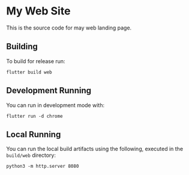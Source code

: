# My Web Site

This is the source code for may web landing page.

## Building

To build for release run:

    flutter build web

## Development Running

You can run in development mode with:

    flutter run -d chrome

## Local Running

You can run the local build artifacts using the following, executed in the `build/web` directory:

    python3 -m http.server 8080

